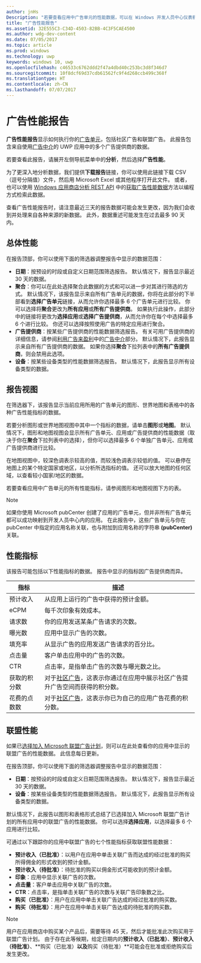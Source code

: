 ```yaml
---
author: jnHs
Description: "若要查看应用中广告单元的性能数据，可以在 Windows 开发人员中心仪表板上使用应用级别和帐户级别的广告性能报告。"
title: "广告性能报告"
ms.assetid: 32E555C3-C34D-4503-82BB-4C3F5CAE4500
ms.author: wdg-dev-content
ms.date: 07/05/2017
ms.topic: article
ms.prod: windows
ms.technology: uwp
keywords: windows 10, uwp
ms.openlocfilehash: c46533c6762ddd2f47a4dbd40c253bc3d8f346d7
ms.sourcegitcommit: 10f8dcf69d37cdb61562fc9f4d268ccb499c368f
ms.translationtype: HT
ms.contentlocale: zh-CN
ms.lasthandoff: 07/07/2017
---
```

# <a name="advertising-performance-report"></a>广告性能报告


**广告性能报告**显示如何执行你的[广告单元](monetize-with-ads.md#available-ad-units)，包括社区广告和联盟广告。 此报告包含来自使用[广告中介](monetize-with-ads.md#mediation)的 UWP 应用中的多个广告提供商的数据。 

若要查看此报告，请展开左侧导航菜单中的**分析**，然后选择**广告性能**。 

为了更深入地分析数据，我们提供**下载报告**链接，你可以使用此链接下载 CSV（逗号分隔值）文件，然后用 Microsoft Excel 或其他程序打开此文件。 或者，也可以使用 [Windows 应用商店分析 REST API](../monetize/access-analytics-data-using-windows-store-services.md) 中的[获取广告性能数据](../monetize/get-ad-performance-data.md)方法以编程方式检索此数据。

查看广告性能报告时，请注意最近三天的报告数据可能会发生更改，因为我们会收到并处理来自各种来源的新数据。 此外，数据重述可能发生在过去最多 90 天内。


## <a name="overall-performance"></a>总体性能

在报告顶部，你可以使用下面的筛选器调整报告中显示的数据范围：

* **日期**：按预设的时段或自定义日期范围筛选报告。 默认情况下，报告显示最近 30 天的数据。
* **聚合**：你可以在此处选择聚合此数据的方式和可以进一步对其进行筛选的方式。 默认情况下，该报告显示来自所有广告单元的数据，你将在此部分的下半部看到**选择广告单元**链接，从而允许你选择最多 6 个广告单元进行比较。 你可以选择将**聚合**更改为**所有应用**或**所有广告提供商**。 如果执行此操作，此部分中的链接将更改为**选择应用**或**选择广告提供商**，从而允许你在每个中选择最多 6 个进行比较。 你还可以选择按照使用广告的特定应用进行聚合。
* **广告提供商**：按某些广告提供商的性能数据筛选报告。 有关可用广告提供商的详细信息，请参阅[利用广告来盈利](monetize-with-ads.md)中的[广告中介](monetize-with-ads.md#mediation)部分。 默认情况下，此报告显示来自所有广告提供商的数据。 如果你选择**聚合**下拉列表中的**所有广告提供商**，则会禁用此选项。
* **设备**：按某些设备类型的性能数据筛选报告。 默认情况下，此报告显示所有设备类型的数据。


## <a name="report-views"></a>报告视图

在筛选器下，该报告显示当前应用所用的广告单元的图形、世界地图和表格中的各种广告性能指标的数据。

若要分析图形或世界地图视图中其中一个指标的数据，请单击**图形**或**地图**。 默认情况下，图形和地图视图会显示所有广告单元、应用或广告提供商的性能数据（取决于你在**聚合**下拉列表中的选择），但你可以选择最多 6 个单独广告单元、应用或广告提供商进行比较。

在地图视图中，较深色调表示较高的值，而较浅色调表示较低的值。 可以悬停在地图上的某个特定国家或地区，以分析所选指标的值。 还可以放大地图的任何区域，以查看较小国家/地区的数据。

若要查看应用中广告单元的所有性能指标，请参阅图形和地图视图下方的表。

> [!NOTE]
> 如果你使用 Microsoft pubCenter 创建了应用的广告单元，但并非所有广告单元都可以成功映射到开发人员中心内的应用。 在此报告中，这些广告单元与你在 pubCenter 中指定的应用名称关联，也与附加到应用名称的字符串 **(pubCenter)** 关联。


## <a name="performance-metrics"></a>性能指标

该报告可能包括以下性能指标的数据。 报告中显示的指标因广告提供商而异。

|  指标  |  描述  |
|----------|---------------|
| 预计收入  |  从应用上运行的广告中获得的预计金额。 |
| eCPM  |  每千次印象有效成本。 |
| 请求数  | 你的应用发送某条广告请求的次数。  |
| 曝光数  | 应用中显示广告的次数。  |
| 填充率  | 从显示广告的应用发送广告请求的百分比。  |
| 点击量  |  客户单击应用中的广告的次数。 |
| CTR  |  点击率，是指单击广告的次数与曝光数之比。 |
| 获取的积分数  | 对于[社区广告](https://docs.microsoft.com/windows/uwp/publish/about-community-ads)，这表示你通过在应用中展示社区广告提升广告空间而获得的积分数。  |
| 花费的点数数  | 对于[社区广告](https://docs.microsoft.com/windows/uwp/publish/about-community-ads)，这表示你已为自己的应用广告花费的积分数。  |


## <a name="affiliates-performance"></a>联盟性能

如果已[选择加入 Microsoft 联盟广告计划](about-affiliate-ads.md)，则可以在此处查看你的应用中显示的联盟广告的性能数据。 此信息每日更新。 


在报告顶部，你可以使用下面的筛选器调整报告中显示的数据范围：
- **日期**：按预设的时段或自定义日期范围筛选报告。 默认情况下，报告显示最近 30 天的数据。
- **设备**：按某些设备类型的性能数据筛选报告。 默认情况下，此报告显示所有设备类型的数据。

默认情况下，此报告以图形和表格形式总结了已选择加入 Microsoft 联盟广告计划的所有应用中的联盟广告的性能数据。 你可以选择**选择应用**，以选择最多 6 个应用进行比较。

可通过以下跟踪你的应用中联盟广告的七个性能指标获取联盟性能数据：

-   **预计收入（已批准）**：以用户在应用中单击关联广告而达成的经过批准的购买所得佣金的形式收到的预计金额。
-   **预计收入（待批准）**：待批准的购买以佣金形式可能收到的预计金额。
-   **印象**：应用中显示关联广告的次数。
-   **点击量**：客户单击应用中关联广告的次数。
-   **CTR**：点击率，是指单击关联广告的次数与关联广告印象数之比。
-   **购买（已批准）**：用户在应用中单击关联广告达成的经过批准的购买数。
-   **购买（待批准）**：用户在应用中单击关联广告达成的待批准的购买数。

> [!NOTE]
> 用户在应用商店中购买某个产品后，需要等待 45 天，然后才能批准此次购买用于联盟广告计划。 由于存在此等候期，给定日期内的**预计收入（已批准）**、**预计收入（待批准）**、**购买（已批准）**以及**购买（待批准）**可能会在批准或拒绝购买后发生更改。


 
